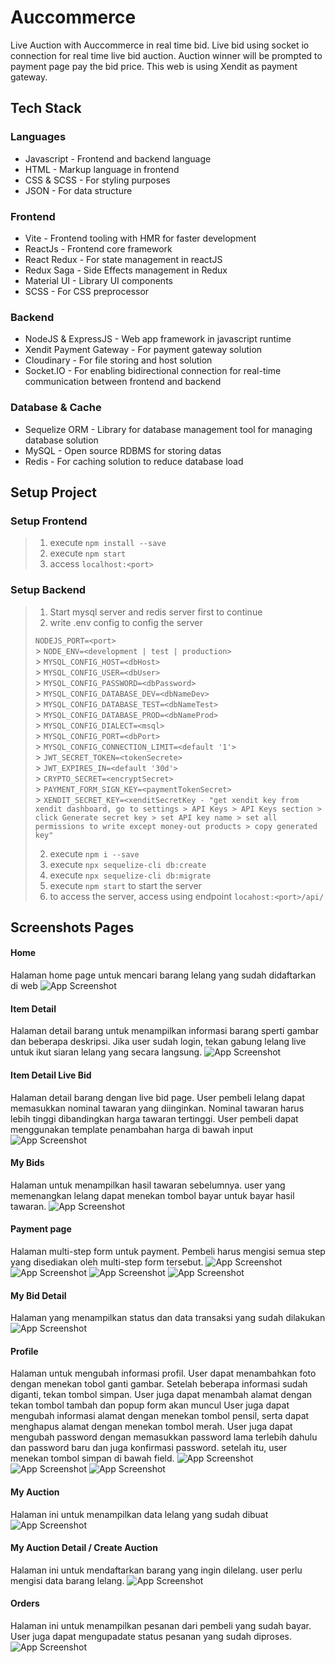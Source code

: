# Auccommerce

Live Auction with Auccommerce in real time bid. Live bid using socket io connection for real time live bid auction. Auction winner will be prompted to payment page pay the bid price. This web is using Xendit as payment gateway.

## Tech Stack

### Languages

- Javascript - Frontend and backend language
- HTML - Markup language in frontend
- CSS & SCSS - For styling purposes
- JSON - For data structure

### Frontend

- Vite - Frontend tooling with HMR for faster development
- ReactJs - Frontend core framework
- React Redux - For state management in reactJS
- Redux Saga - Side Effects management in Redux
- Material UI - Library UI components
- SCSS - For CSS preprocessor

### Backend

- NodeJS & ExpressJS - Web app framework in javascript runtime
- Xendit Payment Gateway - For payment gateway solution
- Cloudinary - For file storing and host solution
- Socket.IO - For enabling bidirectional connection for real-time communication between frontend and backend

### Database & Cache

- Sequelize ORM - Library for database management tool for managing database solution
- MySQL - Open source RDBMS for storing datas
- Redis - For caching solution to reduce database load

## Setup Project

### Setup Frontend

> 1. execute `npm install --save`
> 2. execute `npm start`
> 3. access `localhost:<port>`

### Setup Backend

> 1. Start mysql server and redis server first to continue
> 2. write .env config to config the server
>
> `NODEJS_PORT=<port>` </br> > `NODE_ENV=<development | test | production>` </br> > `MYSQL_CONFIG_HOST=<dbHost>` </br> > `MYSQL_CONFIG_USER=<dbUser>` </br> > `MYSQL_CONFIG_PASSWORD=<dbPassword>` </br> > `MYSQL_CONFIG_DATABASE_DEV=<dbNameDev>` </br> > `MYSQL_CONFIG_DATABASE_TEST=<dbNameTest>` </br> > `MYSQL_CONFIG_DATABASE_PROD=<dbNameProd>` </br> > `MYSQL_CONFIG_DIALECT=<msql>` </br> > `MYSQL_CONFIG_PORT=<dbPort>` </br> > `MYSQL_CONFIG_CONNECTION_LIMIT=<default '1'>` </br> > `JWT_SECRET_TOKEN=<tokenSecrete>` </br> > `JWT_EXPIRES_IN=<default '30d'>` </br> > `CRYPTO_SECRET=<encryptSecret>` </br> > `PAYMENT_FORM_SIGN_KEY=<paymentTokenSecret>` </br> > `XENDIT_SECRET_KEY=<xenditSecretKey - "get xendit key from xendit dashboard, go to settings > API Keys > API Keys section > click Generate secret key > set API key name > set all permissions to write except money-out products > copy generated key"`
>
> 2. execute `npm i --save`
> 3. execute `npx sequelize-cli db:create`
> 4. execute `npx sequelize-cli db:migrate`
> 5. execute `npm start` to start the server
> 6. to access the server, access using endpoint `locahost:<port>/api/`

## Screenshots Pages

#### Home

Halaman home page untuk mencari barang lelang yang sudah didaftarkan di web
![App Screenshot](https://res.cloudinary.com/dwyzuwtel/image/upload/v1709485695/Screenshot_2024-03-03_231503_zxdmnt.png)

#### Item Detail

Halaman detail barang untuk menampilkan informasi barang sperti gambar dan beberapa deskripsi. Jika user sudah login, tekan gabung lelang live untuk ikut siaran lelang yang secara langsung.
![App Screenshot](https://res.cloudinary.com/dwyzuwtel/image/upload/v1709485694/Screenshot_2024-03-03_190836_xktn5h.png)

#### Item Detail Live Bid

Halaman detail barang dengan live bid page. User pembeli lelang dapat memasukkan nominal tawaran yang diinginkan. Nominal tawaran harus lebih tinggi dibandingkan harga tawaran tertinggi. User pembeli dapat menggunakan template penambahan harga di bawah input
![App Screenshot](https://res.cloudinary.com/dwyzuwtel/image/upload/v1709485694/Screenshot_2024-03-03_190854_fghxkm.png)

#### My Bids

Halaman untuk menampilkan hasil tawaran sebelumnya. user yang memenangkan lelang dapat menekan tombol bayar untuk bayar hasil tawaran.
![App Screenshot](https://res.cloudinary.com/dwyzuwtel/image/upload/v1709485695/Screenshot_2024-03-03_191952_sqvmj0.png)

#### Payment page

Halaman multi-step form untuk payment. Pembeli harus mengisi semua step yang disediakan oleh multi-step form tersebut.
![App Screenshot](https://res.cloudinary.com/dwyzuwtel/image/upload/v1709485694/Screenshot_2024-03-03_191801_p7pzaw.png)
![App Screenshot](https://res.cloudinary.com/dwyzuwtel/image/upload/v1709485694/Screenshot_2024-03-03_191920_qhibvx.png)
![App Screenshot](https://res.cloudinary.com/dwyzuwtel/image/upload/v1709485695/Screenshot_2024-03-03_191930_lyovt2.png)
![App Screenshot](https://res.cloudinary.com/dwyzuwtel/image/upload/v1709485695/Screenshot_2024-03-03_191941_rlbsam.png)

#### My Bid Detail

Halaman yang menampilkan status dan data transaksi yang sudah dilakukan
![App Screenshot](https://res.cloudinary.com/dwyzuwtel/image/upload/v1709485696/Screenshot_2024-03-03_192016_femcya.png)

#### Profile

Halaman untuk mengubah informasi profil. User dapat menambahkan foto dengan menekan tobol ganti gambar. Setelah beberapa informasi sudah diganti, tekan tombol simpan.
User juga dapat menambah alamat dengan tekan tombol tambah dan popup form akan muncul User juga dapat mengubah informasi alamat dengan menekan tombol pensil, serta dapat menghapus alamat dengan menekan tombol merah. User juga dapat mengubah password dengan memasukkan password lama terlebih dahulu dan password baru dan juga konfirmasi password. setelah itu, user menekan tombol simpan di bawah field.
![App Screenshot](https://res.cloudinary.com/dwyzuwtel/image/upload/v1709485694/Screenshot_2024-03-03_191833_bwd5xc.png)
![App Screenshot](https://res.cloudinary.com/dwyzuwtel/image/upload/v1709487332/Screenshot_2024-03-03_191846_kghnno.png)
![App Screenshot](https://res.cloudinary.com/dwyzuwtel/image/upload/v1709487332/Screenshot_2024-03-03_191846_kghnno.png)

#### My Auction

Halaman ini untuk menampilkan data lelang yang sudah dibuat
![App Screenshot](https://res.cloudinary.com/dwyzuwtel/image/upload/v1709487723/Screenshot_2024-03-03_230439_papqbj.png)

#### My Auction Detail / Create Auction

Halaman ini untuk mendaftarkan barang yang ingin dilelang. user perlu mengisi data barang lelang.
![App Screenshot](https://res.cloudinary.com/dwyzuwtel/image/upload/v1709485694/Screenshot_2024-03-03_183935_yldkcs.png)

#### Orders

Halaman ini untuk menampilkan pesanan dari pembeli yang sudah bayar. User juga dapat mengupadate status pesanan yang sudah diproses.
![App Screenshot](https://res.cloudinary.com/dwyzuwtel/image/upload/v1709488261/Screenshot_2024-03-03_194426_wpqhos.png)

